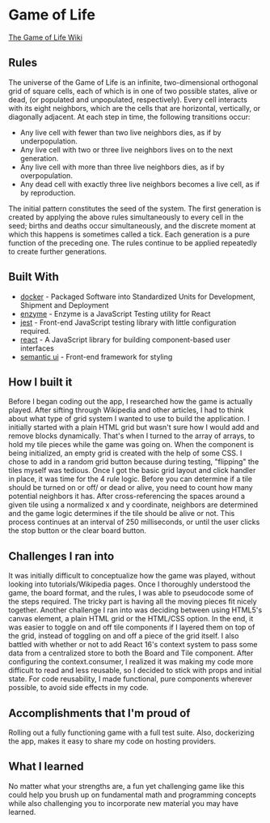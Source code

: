 # Game of Life
[The Game of Life Wiki](https://en.wikipedia.org/wiki/Conway%27s_Game_of_Life)

## Rules

The universe of the Game of Life is an infinite, two-dimensional orthogonal grid of square cells, each of which is in one of two possible states, alive or dead, (or populated and unpopulated, respectively). Every cell interacts with its eight neighbors, which are the cells that are horizontal, vertically, or diagonally adjacent. At each step in time, the following transitions occur:

* Any live cell with fewer than two live neighbors dies, as if by underpopulation.
* Any live cell with two or three live neighbors lives on to the next generation.
* Any live cell with more than three live neighbors dies, as if by overpopulation.
* Any dead cell with exactly three live neighbors becomes a live cell, as if by reproduction.

The initial pattern constitutes the seed of the system. The first generation is created by applying the above rules simultaneously to every cell in the seed; births and deaths occur simultaneously, and the discrete moment at which this happens is sometimes called a tick. Each generation is a pure function of the preceding one. The rules continue to be applied repeatedly to create further generations.


## Built With
* [docker](https://www.docker.com) - Packaged Software into Standardized Units for Development, Shipment and Deployment
* [enzyme](https://airbnb.io/enzyme/) - Enzyme is a JavaScript Testing utility for React
* [jest](https://jestjs.io/) - Front-end JavaScript testing library with little configuration required. 
* [react](https://reactjs.org/) - A JavaScript library for building component-based user interfaces
* [semantic ui](https://semantic-ui.com/) - Front-end framework for styling

## How I built it
Before I began coding out the app, I researched how the game is actually played. After sifting through Wikipedia and other articles, I had to think about what type of grid system I wanted to use to build the application. I initially started with a plain HTML grid but wasn't sure how I would add and remove blocks dynamically. That's when I turned to the array of arrays, to hold my tile pieces while the game was going on. When the component is being initialized, an empty grid is created with the help of some CSS. I chose to add in a random grid button because during testing, "flipping" the tiles myself was tedious. Once I got the basic grid layout and click handler in place, it was time for the 4 rule logic. Before you can determine if a tile should be turned on or off/ or dead or alive, you need to count how many potential neighbors it has. After cross-referencing the spaces around a given tile using a normalized x and y coordinate, neighbors are determined and the game logic determines if the tile should be alive or not. This process continues at an interval of 250 milliseconds, or until the user clicks the stop button or the clear board button.

## Challenges I ran into
It was initially difficult to conceptualize how the game was played, without looking into tutorials/Wikipedia pages. Once I thoroughly understood the game, the board format, and the rules, I was able to pseudocode some of the steps required. The tricky part is having all the moving pieces fit nicely together. Another challenge I ran into was deciding between using HTML5's canvas element, a plain HTML grid or the HTML/CSS option. In the end, it was easier to toggle on and off tile components if I layered them on top of the grid, instead of toggling on and off a piece of the grid itself. I also battled with whether or not to add React 16's context system to pass some data from a centralized store to both the Board and Tile component. After configuring the context.consumer, I realized it was making my code more difficult to read and less reusable, so I decided to stick with props and initial state. For code reusability, I made functional, pure components wherever possible, to avoid side effects in my code.

## Accomplishments that I'm proud of
Rolling out a fully functioning game with a full test suite. Also, dockerizing the app, makes it easy to share my code on hosting providers.

## What I learned
No matter what your strengths are, a fun yet challenging game like this could help you brush up on fundamental math and programming concepts while also challenging you to incorporate new material you may have learned.